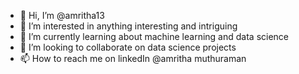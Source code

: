 - 👋 Hi, I’m @amritha13
- 👀 I’m interested in anything interesting and intriguing
- 🌱 I’m currently learning about machine learning and data science
- 💞️ I’m looking to collaborate on data science projects
- 📫 How to reach me on linkedIn @amritha muthuraman

<!---
amritha13/amritha13 is a ✨ special ✨ repository because its `README.md` (this file) appears on your GitHub profile.
You can click the Preview link to take a look at your changes.
--->
